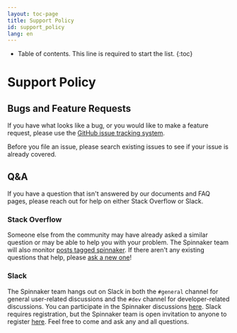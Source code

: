 ```yaml
---
layout: toc-page
title: Support Policy
id: support_policy
lang: en
---
```


* Table of contents. This line is required to start the list.
{:toc}

# Support Policy

## Bugs and Feature Requests

If you have what looks like a bug, or you would like to make a feature
request, please use the [GitHub issue tracking
system](https://github.com/spinnaker/spinnaker/issues).

Before you file an issue, please search existing issues to see if your
issue is already covered.

## Q&A

If you have a question that isn't answered by our documents and FAQ
pages, please reach out for help on either Stack Overflow or Slack.

### Stack Overflow

Someone else from the community may have already asked a similar
question or may be able to help you with your problem. The Spinnaker
team will also monitor [posts tagged
spinnaker](http://stackoverflow.com/questions/tagged/spinnaker). If
there aren't any existing questions that help, please [ask a new
one](http://stackoverflow.com/questions/ask?tags=spinnaker)!

### Slack

<script async defer src="http://join.spinnaker.io/slackin.js"></script>

The Spinnaker team hangs out on Slack in both the
<code>#general</code> channel for general user-related discussions and
the <code>#dev</code> channel for developer-related discussions. You
can participate in the Spinnaker discussions
[here](https://spinnakerteam.slack.com). Slack requires registration,
but the Spinnaker team is open invitation to anyone to register
[here](http://join.spinnaker.io). Feel free to come and ask any and
all questions.
